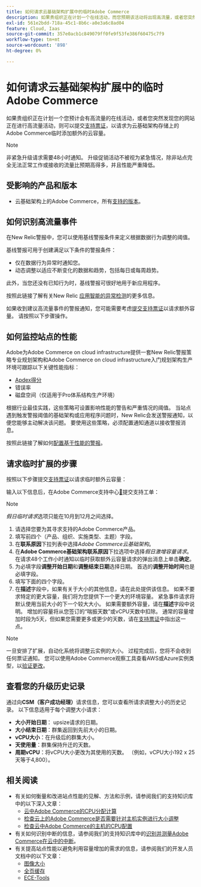 ```yaml
---
title: 如何请求云基础架构扩展中的临时Adobe Commerce
description: 如果贵组织正在计划一个在线活动，而您预期该活动将出现高流量，或者您突然发现您的网站正在进行高流量活动，则可以提交[支持工单](/help/help-center-guide/help-center/magento-help-center-user-guide.md#submit-ticket)以请求为云基础架构商店上的Adobe Commerce临时添加云容量。
exl-id: 561e2bdd-718a-45c1-8b6c-a0e3a6c8ad04
feature: Cloud, Iaas
source-git-commit: 357e0acb1c849079ff0fe9f53fe386f60475c7f9
workflow-type: tm+mt
source-wordcount: '898'
ht-degree: 0%

---
```


# 如何请求云基础架构扩展中的临时Adobe Commerce

如果贵组织正在计划一个您预计会有高流量的在线活动，或者您突然发现您的网站正在进行高流量活动，则可以提交[支持票证](/help/help-center-guide/help-center/magento-help-center-user-guide.md#submit-ticket)，以请求为云基础架构存储上的Adobe Commerce临时添加额外的云容量。

>[!NOTE]
>
>非紧急升级请求需要48小时通知。 升级促销活动不被视为紧急情况，除非站点完全无法正常工作或接收的流量比预期高得多，并且性能严重降低。

## 受影响的产品和版本

* 云基础架构上的Adobe Commerce，所有[支持的版本](https://www.adobe.com/content/dam/cc/en/legal/terms/enterprise/pdfs/Adobe-Commerce-Software-Lifecycle-Policy.pdf)。

## 如何识别高流量事件

在New Relic警报中，您可以使用基线警报条件来定义根据数据行为调整的阈值。

基线警报可用于创建满足以下条件的警报条件：

* 仅在数据行为异常时通知您。
* 动态调整以适应不断变化的数据和趋势，包括每日或每周趋势。

此外，当您还没有已知行为时，基线警报可很好地用于新应用程序。

按照此链接了解有关New Relic [应用智能的异常检测](https://docs.newrelic.com/docs/alerts-applied-intelligence/applied-intelligence/anomaly-detection/anomaly-detection-applied-intelligence/)的更多信息。

如果收到建议高流量事件的警报通知，您可能需要考虑[提交支持票证](/docs/commerce-knowledge-base/kb/help-center-guide/magento-help-center-user-guide.html?lang=en#submit-ticket)以请求额外容量。 请按照以下步骤操作。

## 如何监控站点的性能

Adobe为Adobe Commerce on cloud infrastructure提供一套New Relic警报策略专业规划架构和Adobe Commerce on cloud infrastructure入门规划架构生产环境可跟踪以下关键性能指标：

* [Apdex得分](https://docs.newrelic.com/docs/apm/new-relic-apm/apdex/apdex-measure-user-satisfaction)
* 错误率
* 磁盘空间（仅适用于Pro体系结构生产环境）

根据行业最佳实践，这些策略可设置影响性能的警告和严重情况的阈值。 当站点遇到触发警报阈值的基础架构或应用程序问题时，New Relic会发送警报通知，以便您能够主动解决该问题。 要使用这些策略，必须配置通知通道以接收警报消息。

按照此链接了解如何[配置基于性能的警报](/docs/commerce-cloud-service/user-guide/monitor/new-relic.html#monitor-performance-with-managed-alerts)。

## 请求临时扩展的步骤

按照以下步骤提交[支持票证](/docs/commerce-knowledge-base/kb/help-center-guide/magento-help-center-user-guide.html?lang=en#submit-ticket)以请求临时额外云容量：

输入以下信息后，在Adobe Commerce支持中心[&#128279;](/help/help-center-guide/help-center/magento-help-center-user-guide.md#submit-ticket)提交支持工单：

>[!NOTE]
>
>*假日临时请求*&#x200B;选项只能在10月到12月之间选择。

1. 请选择您要为其寻求支持的Adobe Commerce产品。
1. 填写前四个（产品、组织、实施类型、主题）字段。
1. 在&#x200B;**联系原因**&#x200B;下拉列表中选择&#x200B;*Adobe Commerce云基础架构*。
1. 在&#x200B;**Adobe Commerce基础架构联系原因**&#x200B;下拉选项中选择&#x200B;*假日激增容量请求*。 在请求48个工作小时通知以临时获取额外云容量请求的弹出消息上单击&#x200B;**确定**。
1. 为必填字段&#x200B;**调整开始日期**&#x200B;和&#x200B;**调整结束日期**&#x200B;选择日期。 首选的&#x200B;**调整开始时间**&#x200B;也是必填字段。
1. 填写下面的四个字段。
1. 在&#x200B;**描述**&#x200B;字段中，如果有关于大小的其他信息，请在此处提供该信息。 如果不要求特定的更大容量，我们将为您提供下一个更大的环境容量。 紧急事件请求将默认使用当前大小的下一个较大大小。 如果需要额外容量，请在&#x200B;**描述**&#x200B;字段中说明。 增加的容量将从您签订的“喘振天数”或vCPU天数中扣除。 通常的容量增加时段为5天，但如果您需要更多或更少的天数，请在[支持票证](/help/help-center-guide/help-center/magento-help-center-user-guide.md#submit-ticket)中指出这一点。

>[!NOTE]
>
>一旦安排了扩展，自动化系统将调整云实例的大小。 过程完成后，您将不会收到任何票证通知。 您可以使用Adobe Commerce观察工具查看AWS或Azure实例类型，以[验证更改](/help/how-to/general/check-vcpu-using-observation-for-adobe-commerce.md)。

## 查看您的升级历史记录

通过向&#x200B;**CSM（客户成功经理）**&#x200B;请求信息，您可以查看所请求调整大小的历史记录。
以下信息适用于每个调整大小请求：

* **大小开始日期**： upsize请求的日期。
* **大小结束日期**：群集返回到先前大小的日期。
* **vCPU大小**：在升级后的群集大小。
* **天使用量**：群集保持升迁的天数。
* **周期vCPU**：将vCPU大小更改为其使用的天数。 （例如，vCPU大小192 x 25天等于4,800）。


## 相关阅读

* 有关如何衡量和改进站点性能的见解、方法和示例，请参阅我们的支持知识库中的以下深入文章：
   * [云中Adobe Commerce的CPU分配计算](/docs/commerce-knowledge-base/kb/how-to/magento-commerce-cloud-cpu-allocation-calculation.html)
   * [检查云上的Adobe Commerce是否需要针对主机实例进行大小调整](/docs/commerce-knowledge-base/kb/how-to/magento-commerce-cloud-check-if-upsize-for-hosts-instances-is-needed.html)
   * [检查云中Adobe Commerce的主机的CPU配置](/docs/commerce-knowledge-base/kb/how-to/magento-commerce-cloud-check-hosts-cpu-configuration.html)
* 有关如何识别中断的信息，请参阅我们的支持知识库中的[识别并测量Adobe Commerce在云中的中断](/docs/commerce-knowledge-base/kb/how-to/how-to-identify-outages.html)。
* 有关提高站点性能以避免利用容量增加的需求的信息，请参阅我们的开发人员文档中的以下文章：
   * [图像大小](/docs/commerce-admin/catalog/products/digital-assets/product-image-config.html#product-image-resizing)
   * [全页缓存](/docs/commerce-admin/systems/tools/cache-management.html#full-page-caching)
   * [ECE-Tools](/docs/commerce-cloud-service/user-guide/dev-tools/ece-tools/package-overview.html)
